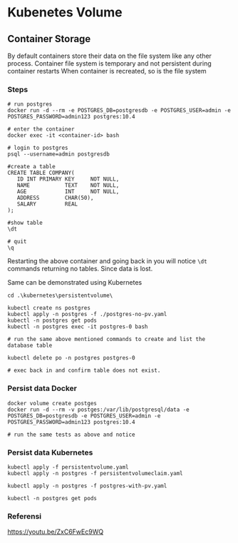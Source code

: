 # Kubenetes Volume 

## Container Storage

By default containers store their data on the file system like any other process.
Container file system is temporary and not persistent during container restarts
When container is recreated, so is the file system

### Steps
```
# run postgres
docker run -d --rm -e POSTGRES_DB=postgresdb -e POSTGRES_USER=admin -e POSTGRES_PASSWORD=admin123 postgres:10.4

# enter the container 
docker exec -it <container-id> bash

# login to postgres
psql --username=admin postgresdb

#create a table
CREATE TABLE COMPANY(
   ID INT PRIMARY KEY     NOT NULL,
   NAME           TEXT    NOT NULL,
   AGE            INT     NOT NULL,
   ADDRESS        CHAR(50),
   SALARY         REAL
);

#show table
\dt

# quit 
\q
```

Restarting the above container and going back in you will notice `\dt` commands returning no tables.
Since data is lost.

Same can be demonstrated using Kubernetes

```
cd .\kubernetes\persistentvolume\

kubectl create ns postgres
kubectl apply -n postgres -f ./postgres-no-pv.yaml
kubectl -n postgres get pods 
kubectl -n postgres exec -it postgres-0 bash

# run the same above mentioned commands to create and list the database table

kubectl delete po -n postgres postgres-0

# exec back in and confirm table does not exist.
```

### Persist data Docker

```
docker volume create postges
docker run -d --rm -v postges:/var/lib/postgresql/data -e POSTGRES_DB=postgresdb -e POSTGRES_USER=admin -e POSTGRES_PASSWORD=admin123 postgres:10.4

# run the same tests as above and notice
```

### Persist data Kubernetes


```
kubectl apply -f persistentvolume.yaml
kubectl apply -n postgres -f persistentvolumeclaim.yaml

kubectl apply -n postgres -f postgres-with-pv.yaml

kubectl -n postgres get pods

```

### Referensi 

https://youtu.be/ZxC6FwEc9WQ
